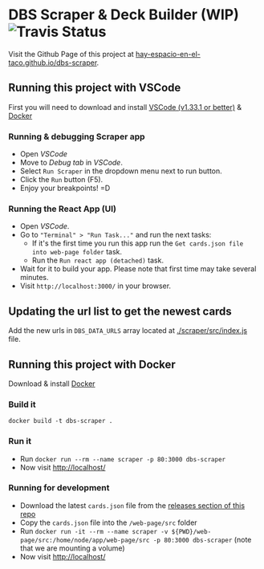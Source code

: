 # DBS Scraper & Deck Builder  (WIP) ![Travis Status](https://travis-ci.org/hay-espacio-en-el-taco/dbs-scraper.svg?branch=master)

Visit the Github Page of this project at [hay-espacio-en-el-taco.github.io/dbs-scraper](https://hay-espacio-en-el-taco.github.io/dbs-scraper/).


## Running this project with VSCode

First you will need to download and install [VSCode (v1.33.1 or better)](https://code.visualstudio.com) & [Docker](https://www.docker.com)

### Running & debugging Scraper app
* Open *VSCode*
* Move to *Debug tab* in *VSCode*.
* Select `Run Scraper` in the dropdown menu next to run button.
* Click the `Run` button (F5).
* Enjoy your breakpoints! =D

### Running the React App (UI)
* Open *VSCode*.
* Go to `"Terminal" > "Run Task..."` and run the next tasks:
    * If it's the first time you run this app run the `Get cards.json file into web-page folder` task.
    * Run the `Run react app (detached)` task.
* Wait for it to build your app. Please note that first time may take several minutes.
* Visit `http://localhost:3000/` in your browser.


## Updating the url list to get the newest cards
Add the new urls in `DBS_DATA_URLS` array located at [./scraper/src/index.js](scraper/src/index.js) file.


## Running this project with Docker

Download & install [Docker](https://www.docker.com)

### Build it
`docker build -t dbs-scraper .`

### Run it
* Run `docker run --rm --name scraper -p 80:3000 dbs-scraper`
* Now visit [http://localhost/](http://localhost)

### Running for development
* Download the latest `cards.json` file from the [releases section of this repo](https://github.com/hay-espacio-en-el-taco/dbs-scraper/releases)
* Copy the `cards.json` file into the `/web-page/src` folder
* Run `docker run -it --rm --name scraper -v ${PWD}/web-page/src:/home/node/app/web-page/src -p 80:3000 dbs-scraper` (note that we are mounting a volume)
* Now visit [http://localhost/](http://localhost)

